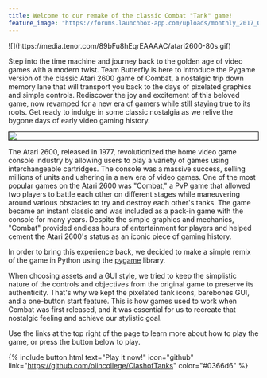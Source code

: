 ```yaml
---
title: Welcome to our remake of the classic Combat "Tank" game!
feature_image: "https://forums.launchbox-app.com/uploads/monthly_2017_02/58a6819b1cbfa_Atari2600.png.1e8efb3764e25ab7b2d38e5f41a6d26f.png"
---
```


<link rel="icon" href = "assets/favicon.ico" type="image/png">
<style>
img, video {
  border: 1px solid black;
  display: block;
  margin-left: auto;
  margin-right: auto;
}
</style>
![](https://media.tenor.com/89bFu8hEqrEAAAAC/atari2600-80s.gif)

Step into the time machine and journey back to the golden age of video games with a modern twist. 
Team Butterfly is here to introduce the Pygame version of the classic Atari 2600 game of Combat, a nostalgic 
trip down memory lane that will transport you back to the days of pixelated graphics and simple controls. 
Rediscover the joy and excitement of this beloved game, now revamped for a new era of gamers while still 
staying true to its roots. Get ready to indulge in some classic nostalgia as we relive the bygone days of 
early video gaming history.

![](https://1.bp.blogspot.com/-PXXEdFWQKtM/XxejGbKOWKI/AAAAAAAAZSQ/ghJhdzZmd2YsTYTK1qpdh-cdCfiJfhyQgCLcBGAsYHQ/s679/Demo_opt.gif)

The Atari 2600, released in 1977, revolutionized the home video game console industry by allowing users to 
play a variety of games using interchangeable cartridges. The console was a massive success, selling 
millions of units and ushering in a new era of video games. One of the most popular games on the Atari 2600 
was "Combat," a PvP game that allowed two players to battle each other on different stages while maneuvering 
around various obstacles to try and destroy each other's tanks. The game became an instant classic and was 
included as a pack-in game with the console for many years. Despite the simple graphics and mechanics, 
"Combat" provided endless hours of entertainment for players and helped cement the Atari 2600's status as an 
iconic piece of gaming history.

In order to bring this experience back, we decided to make a simple remix of the game in Python using the [pygame](https://www.pygame.org/news) library.

When choosing assets and a GUI style, we tried to keep the simplistic nature of the controls and objectives from the original game to preserve its authenticity. That's why we kept the pixelated tank icons, barebones GUI, and a one-button start feature. This is how games used to work when Combat was first released, and it was essential for us to recreate that nostalgic feeling and achieve our stylistic goal.

Use the links at the top right of the page to learn more about how to play the game, or press the button below to play.

{% include button.html text="Play it now!" icon="github" link="https://github.com/olincollege/ClashofTanks" color="#0366d6" %}

